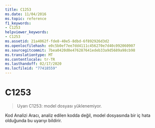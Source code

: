 ```yaml
---
title: C1253
ms.date: 11/04/2016
ms.topic: reference
f1_keywords:
- C1253
helpviewer_keywords:
- C1253
ms.assetid: 21a4062f-fde8-40e5-8dbd-6f892926d3d2
ms.openlocfilehash: e0c5b0ef7ee7dd4111c456270e7d40c092060907
ms.sourcegitcommit: 7bea0420d0e476287641edeb33a9d5689a98cb98
ms.translationtype: MT
ms.contentlocale: tr-TR
ms.lasthandoff: 02/17/2020
ms.locfileid: "77418559"
---
```

# <a name="c1253"></a>C1253

> Uyarı C1253: model dosyası yüklenemiyor.

Kod Analizi Aracı, analiz edilen kodda değil, model dosyasında bir iç hata olduğunda bu uyarıyı bildirir.
